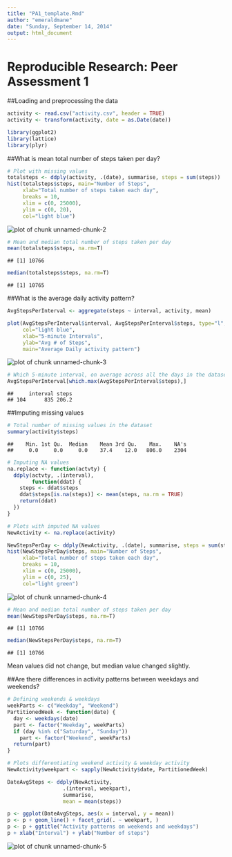 ```yaml
---
title: "PA1_template.Rmd"
author: "emeraldmane"
date: "Sunday, September 14, 2014"
output: html_document
---
```


# Reproducible Research: Peer Assessment 1

##Loading and preprocessing the data


```r
activity <- read.csv("activity.csv", header = TRUE)
activity <- transform(activity, date = as.Date(date))

library(ggplot2)
library(lattice)
library(plyr)
```


##What is mean total number of steps taken per day?


```r
# Plot with missing values
totalsteps <- ddply(activity, .(date), summarise, steps = sum(steps))
hist(totalsteps$steps, main="Number of Steps", 
     xlab="Total number of steps taken each day", 
     breaks = 10, 
     xlim = c(0, 25000), 
     ylim = c(0, 20), 
     col="light blue")
```

![plot of chunk unnamed-chunk-2](figure/unnamed-chunk-2.png) 

```r
# Mean and median total number of steps taken per day
mean(totalsteps$steps, na.rm=T)
```

```
## [1] 10766
```

```r
median(totalsteps$steps, na.rm=T)
```

```
## [1] 10765
```


##What is the average daily activity pattern?


```r
AvgStepsPerInterval <- aggregate(steps ~ interval, activity, mean)

plot(AvgStepsPerInterval$interval, AvgStepsPerInterval$steps, type="l", 
     col="light blue",
     xlab="5-minute Intervals", 
     ylab="Avg # of Steps",
     main="Average Daily activity pattern")
```

![plot of chunk unnamed-chunk-3](figure/unnamed-chunk-3.png) 

```r
# Which 5-minute interval, on average across all the days in the dataset, contains the maximum number of steps?
AvgStepsPerInterval[which.max(AvgStepsPerInterval$steps),]
```

```
##     interval steps
## 104      835 206.2
```

##Imputing missing values


```r
# Total number of missing values in the dataset
summary(activity$steps)
```

```
##    Min. 1st Qu.  Median    Mean 3rd Qu.    Max.    NA's 
##     0.0     0.0     0.0    37.4    12.0   806.0    2304
```

```r
# Imputing NA values
na.replace <- function(actvty) {
  ddply(actvty, .(interval), 
        function(ddat) {
    steps <- ddat$steps
    ddat$steps[is.na(steps)] <- mean(steps, na.rm = TRUE)
    return(ddat)
  })
}

# Plots with imputed NA values
NewActivity <- na.replace(activity)

NewStepsPerDay <- ddply(NewActivity, .(date), summarise, steps = sum(steps))
hist(NewStepsPerDay$steps, main="Number of Steps", 
     xlab="Total number of steps taken each day", 
     breaks = 10, 
     xlim = c(0, 25000), 
     ylim = c(0, 25),
     col="light green")
```

![plot of chunk unnamed-chunk-4](figure/unnamed-chunk-4.png) 

```r
# Mean and median total number of steps taken per day
mean(NewStepsPerDay$steps, na.rm=T)
```

```
## [1] 10766
```

```r
median(NewStepsPerDay$steps, na.rm=T)
```

```
## [1] 10766
```

Mean values did not change, but median value changed slightly.

##Are there differences in activity patterns between weekdays and weekends?


```r
# Defining weekends & weekdays
weekParts <- c("Weekday", "Weekend")
PartitionedWeek <- function(date) {
  day <- weekdays(date)
  part <- factor("Weekday", weekParts)
  if (day %in% c("Saturday", "Sunday"))
    part <- factor("Weekend", weekParts)
  return(part)
}

# Plots differentiating weekend activity & weekday activity
NewActivity$weekpart <- sapply(NewActivity$date, PartitionedWeek)

DateAvgSteps <- ddply(NewActivity,
                  .(interval, weekpart),
                  summarise,
                  mean = mean(steps))

p <- ggplot(DateAvgSteps, aes(x = interval, y = mean))
p <- p + geom_line() + facet_grid(. ~ weekpart, )
p <- p + ggtitle("Activity patterns on weekends and weekdays")
p + xlab("Interval") + ylab("Number of steps")
```

![plot of chunk unnamed-chunk-5](figure/unnamed-chunk-5.png) 

